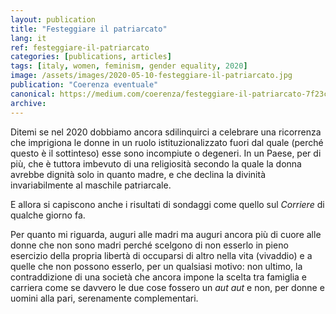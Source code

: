 ```yaml
---
layout: publication
title: "Festeggiare il patriarcato"
lang: it
ref: festeggiare-il-patriarcato
categories: [publications, articles]
tags: [italy, women, feminism, gender equality, 2020]
image: /assets/images/2020-05-10-festeggiare-il-patriarcato.jpg
publication: "Coerenza eventuale"
canonical: https://medium.com/coerenza/festeggiare-il-patriarcato-7f23c67d37d4
archive:
---
```


Ditemi se nel 2020 dobbiamo ancora sdilinquirci a celebrare una ricorrenza che imprigiona le donne in un ruolo istituzionalizzato fuori dal quale (perché questo è il sottinteso) esse sono incompiute o degeneri. In un Paese, per di più, che è tuttora imbevuto di una religiosità secondo la quale la donna avrebbe dignità solo in quanto madre, e che declina la divinità invariabilmente al maschile patriarcale.

E allora si capiscono anche i risultati di sondaggi come quello sul *Corriere* di qualche giorno fa.

Per quanto mi riguarda, auguri alle madri ma auguri ancora più di cuore alle donne che non sono madri perché scelgono di non esserlo in pieno esercizio della propria libertà di occuparsi di altro nella vita (vivaddio) e a quelle che non possono esserlo, per un qualsiasi motivo: non ultimo, la contraddizione di una società che ancora impone la scelta tra famiglia e carriera come se davvero le due cose fossero un *aut aut* e non, per donne e uomini alla pari, serenamente complementari.
